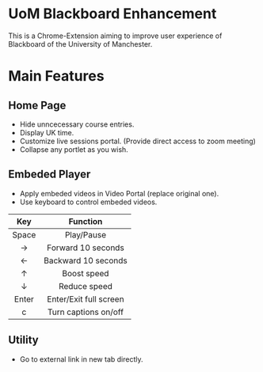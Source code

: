 # UoM Blackboard Enhancement
This is a Chrome-Extension aiming to improve user experience of Blackboard of the University of Manchester.

# Main Features
## Home Page
+ Hide unncecessary course entries.
+ Display UK time.
+ Customize live sessions portal. (Provide direct access to zoom meeting)
+ Collapse any portlet as you wish.

## Embeded Player
+ Apply embeded videos in Video Portal (replace original one).
+ Use keyboard to control embeded videos.

| Key | Function |
| :-: | :-: |
| Space | Play/Pause |
| → | Forward 10 seconds |
| ← | Backward 10 seconds |
| ↑ | Boost speed |
| ↓ | Reduce speed |
| Enter | Enter/Exit full screen |
| c | Turn captions on/off |

## Utility
+ Go to external link in new tab directly.
